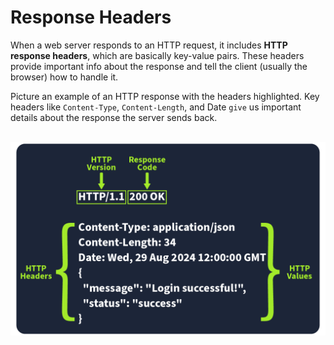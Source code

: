 # Response Headers

When a web server responds to an HTTP request, it includes **HTTP response headers**, which are basically key-value pairs. These headers provide important info about the response and tell the client (usually the browser) how to handle it.

Picture an example of an HTTP response with the headers highlighted. Key headers like ``Content-Type``, ``Content-Length``, and Date ``give`` us important details about the response the server sends back.

<br>

<div style="text-align: center;">
  <img src="https://raw.githubusercontent.com/h471x/web_application_basics/web/src/assets/08. HTTP Response - Headers and Body/response_header.png">
</div>